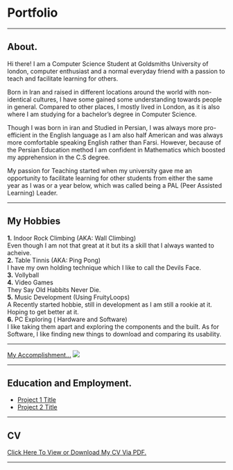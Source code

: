 # Portfolio

---

## About. 
<p>
Hi there! I am a Computer Science Student at Goldsmiths University of london, computer enthusiast and a normal everyday friend with a passion to teach and facilitate learning for others. 

Born in Iran and raised in different locations around the world with non-identical cultures, I have some gained some understanding towards people in general. Compared to other places, I mostly lived in London, as it is also where I am studying for a bachelor’s degree in Computer Science. <br>

Though I was born in iran and Studied in Persian, I was always more pro-efficient in the English language as I am also half American and was always more comfortable speaking English rather than Farsi. However, because of the Persian Education method I am confident in Mathematics which boosted my apprehension in the C.S degree.

My passion for Teaching started when my university gave me an opportunity to facilitate learning for other students from either the same year as I was or a year below, which was called being a PAL (Peer Assisted Learning) Leader. 
</p>

---
## My Hobbies

**1.** Indoor Rock Climbing (AKA: Wall Climbing) <br>
Even though I am not that great at it but its a skill that I always wanted to acheive.<br>
**2.** Table Tinnis (AKA: Ping Pong)<br>
I have my own holding technique which I like to call the Devils Face. <br>
**3.** Vollyball <br>
**4.** Video Games <br>
They Say Old Habbits Never Die. <br>
**5.** Music Development (Using FruityLoops) <br>
A Recently started hobbie, still in development as I am still a rookie at it. Hoping to get better at it. <br>
**6.** PC Exploring ( Hardware and Software) <br>
 I like taking them apart and exploring the components and the built. As for Software, I like finding new things to download and comparing its usability. <br>



---
[My Accomplishment...](http://example.com/)
<img src="images/dummy_thumbnail.jpg?raw=true"/>

---

## Education and Employment.

- [Project 1 Title](http://example.com/)
- [Project 2 Title](http://example.com/)





---
## CV
[Click Here To View or Download My CV Via PDF.](/pdf/Mohammad_Fathnejad_CV.pdf)



---
